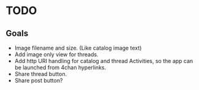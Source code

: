 TODO
====

Goals
------

* Image filename and size. (Like catalog image text)
* Add image only view for threads.
* Add http URI handling for catalog and thread Activities, so the app can
  be launched from 4chan hyperlinks.
* Share thread button.
* Share post button?
